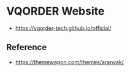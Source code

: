 # VQORDER Website

- https://vqorder-tech.github.io/official/

## Reference

- https://themewagon.com/themes/aranyak/
